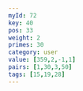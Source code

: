```yaml
---
myId: 72
key: 40
pos: 33
weight: 2
primes: 30
category: user
value: [359,2,-1,1]
pairs: [1,30,3,50]
tags: [15,19,28]
---
```

